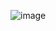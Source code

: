 ![image](https://user-images.githubusercontent.com/63789702/187476319-929c9f3b-13f4-48e9-9048-4975cd1995cb.png)
